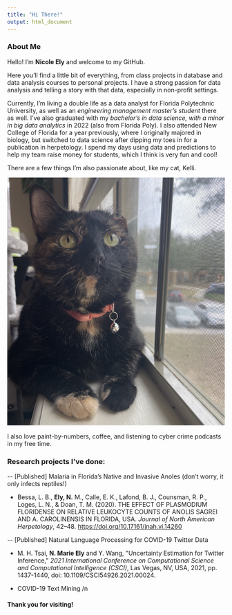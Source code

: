 ```yaml
---
title: "Hi There!"
output: html_document
---
```

### About Me

Hello! I’m **Nicole Ely** and welcome to my GitHub.

Here you’ll find a little bit of everything, from class projects in database and data analysis courses to personal projects. I have a strong passion for data analysis and telling a story with that data, especially in non-profit settings.

Currently, I’m living a double life as a data analyst for Florida Polytechnic University, as well as an *engineering management master’s student* there as well. I’ve also graduated with my *bachelor’s in data science, with a minor in big data analytics* in 2022 (also from Florida Poly). I also attended New College of Florida for a year previously, where I originally majored in biology, but switched to data science after dipping my toes in for a publication in herpetology. I spend my days using data and predictions to help my team raise money for students, which I think is very fun and cool!

There are a few things I’m also passionate about, like my cat, Kelli. 

![](Kelli.jpg)

I also love paint-by-numbers, coffee, and listening to cyber crime podcasts in my free time. 


### Research projects I’ve done:

-- [Published] Malaria in Florida’s Native and Invasive Anoles (don’t worry, it only infects reptiles!)

+ Bessa, L. B., **Ely, N.** M., Calle, E. K., Lafond, B. J., Counsman, R. P., Loges, L. N., & Doan, T. M. (2020). THE EFFECT OF PLASMODIUM FLORIDENSE ON RELATIVE LEUKOCYTE COUNTS OF ANOLIS SAGREI AND A. CAROLINENSIS IN FLORIDA, USA. *Journal of North American Herpetology*, 42–48. https://doi.org/10.17161/jnah.vi.14260

-- [Published] Natural Language Processing for COVID-19 Twitter Data

+ M. H. Tsai, **N. Marie Ely** and Y. Wang, "Uncertainty Estimation for Twitter Inference," *2021 International Conference on Computational Science and Computational Intelligence (CSCI)*, Las Vegas, NV, USA, 2021, pp. 1437-1440, doi: 10.1109/CSCI54926.2021.00024.


- COVID-19 Text Mining
/n

#### Thank you for visiting!



